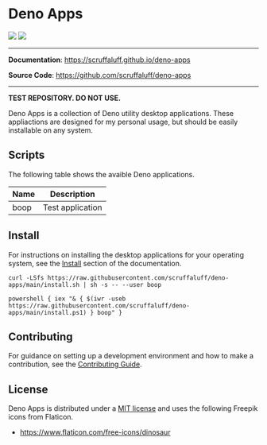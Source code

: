 # Deno Apps

![](https://img.shields.io/github/repo-size/scruffaluff/deno-apps)
![](https://img.shields.io/github/license/scruffaluff/deno-apps)

---

**Documentation**: https://scruffaluff.github.io/deno-apps

**Source Code**: https://github.com/scruffaluff/deno-apps

---

**TEST REPOSITORY. DO NOT USE.**

Deno Apps is a collection of Deno utility desktop applications. These
appliactions are designed for my personal usage, but should be easily
installable on any system.

## Scripts

The following table shows the avaible Deno applications.

| Name | Description      |
| ---- | ---------------- |
| boop | Test application |

## Install

For instructions on installing the desktop applications for your operating
system, see the [Install](https://scruffaluff.github.io/deno-apps/install)
section of the documentation.

```
curl -LSfs https://raw.githubusercontent.com/scruffaluff/deno-apps/main/install.sh | sh -s -- --user boop
```

```
powershell { iex "& { $(iwr -useb https://raw.githubusercontent.com/scruffaluff/deno-apps/main/install.ps1) } boop" }
```

## Contributing

For guidance on setting up a development environment and how to make a
contribution, see the
[Contributing Guide](https://github.com/scruffaluff/deno-apps/blob/main/CONTRIBUTING.md).

## License

Deno Apps is distributed under a
[MIT license](https://github.com/scruffaluff/deno-apps/blob/main/LICENSE.md) and
uses the following Freepik icons from Flaticon.

- https://www.flaticon.com/free-icons/dinosaur
